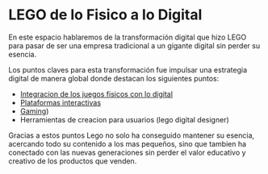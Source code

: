 # LEGO de lo Fisico a lo Digital
En este espacio hablaremos de la transformación digital que hizo LEGO para pasar de ser una empresa tradicional a un gigante digital sin perder su esencia.

Los puntos claves para esta transformación fue impulsar una estrategia digital de manera global donde destacan los siguientes puntos:
- [Integracion de los juegos fisicos con lo digital](https://github.com/FranFalcon94/LEGO-de-fisico-a-digital/blob/eaef2300536080d51991f1fc2b10a3d76406e3df/Plataformas%20Interactivas.md)
- [Plataformas interactivas](https://github.com/FranFalcon94/LEGO-de-fisico-a-digital/blob/9806e06bf63116384105726f5598a96a55127ecd/Plataformas%20Interactivas.md) 
- [Gaming](https://github.com/FranFalcon94/LEGO-de-fisico-a-digital/blob/8ecdb0a3560e1c8e84e933fdf279fd31310a68d2/Gaming.md))
- Herramientas de creacion para usuarios (lego digital designer)

Gracias a estos puntos Lego no solo ha conseguido mantener su esencia, acercando todo su contenido a los mas pequeños, sino que tambien ha conectado con las nuevas generaciones sin perder el valor educativo y creativo de los productos que venden.
